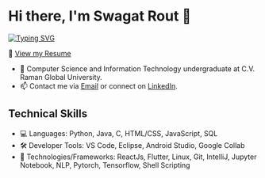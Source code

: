 # Hi there, I'm Swagat Rout 👋
[![Typing SVG](https://readme-typing-svg.herokuapp.com?font=Fira+Code&pause=1000&random=false&width=435&lines=Btec+cse+Student)](https://git.io/typing-svg)


📄 [View my Resume](https://drive.google.com/file/d/1pjzFy_DBlUfUY7rE2-h7Nx4XmPNanyeJ/view?usp=drive_link)
- 🔭 Computer Science and Information Technology undergraduate at C.V. Raman Global University.
- 📫 Contact me via [Email](mailto:swagatrout03@gmail.com) or connect on [LinkedIn](https://www.linkedin.com/in/swagat-rout-891601195).


## Technical Skills
- 💻 Languages: Python, Java, C, HTML/CSS, JavaScript, SQL
- 🛠️ Developer Tools: VS Code, Eclipse, Android Studio, Google Collab
- 🚀 Technologies/Frameworks: ReactJs, Flutter, Linux, Git, IntelliJ, Jupyter Notebook, NLP, Pytorch, Tensorflow, Shell Scripting
